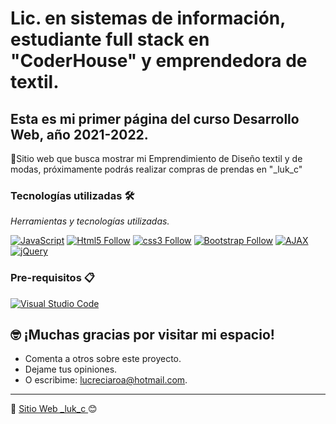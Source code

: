# Lic. en sistemas de información, estudiante full stack en "CoderHouse" y emprendedora de textil.
## Esta es mi primer página del curso Desarrollo Web, año 2021-2022.

 📢Sitio web que busca mostrar mi Emprendimiento de Diseño textil y de modas, próximamente podrás realizar compras de prendas en "_luk_c"

### Tecnologías utilizadas 🛠️

_Herramientas y tecnologías utilizadas._

[![JavaScript](https://img.shields.io/badge/JavaScript-F7DF1E?style=for-the-badge&logo=javascript&logoColor=white&labelColor=101010)](#)
[![Html5 Follow](https://img.shields.io/badge/HTML5-E34F26?style=for-the-badge&logo=html5&logoColor=white&labelColor=101010)](#)
[![css3 Follow](https://img.shields.io/badge/CSS3-1572B6?style=for-the-badge&logo=css3&logoColor=white&labelColor=101010)](#)
[![Bootstrap Follow](https://getbootstrap.com/)](#)
[![AJAX](https://img.shields.io/badge/AJAX-F7DF1E?style=for-the-badge&logo=javascript&logoColor=white&labelColor=101010)](#)
[![jQuery](https://img.shields.io/badge/jQuery-1572B6?style=for-the-badge&logo=jquery&logoColor=white&labelColor=101010)](#)

### Pre-requisitos 📋

[![Visual Studio Code](https://code.visualstudio.com/)](#)

## 🤓 ¡Muchas gracias por visitar mi espacio!

* Comenta a otros sobre este proyecto.
* Dejame tus opiniones.
* O escribime: lucreciaroa@hotmail.com.

---
📌 [Sitio Web _luk_c ](https://lroa28.github.io/GitLROA/) 😊


